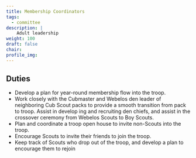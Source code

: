 ```yaml
---
title: Membership Coordinators
tags:
  - committee
description: |
    Adult leadership
weight: 100
draft: false
chair:
profile_img:
---
```


## Duties

- Develop a plan for year-round membership flow into the troop.
- Work closely with the Cubmaster and Webelos den leader of neighboring Cub
Scout packs to provide a smooth transition from pack to troop. Assist in develop
ing and recruiting den chiefs, and assist in the crossover ceremony from Webelos
Scouts to Boy Scouts.
- Plan and coordinate a troop open house to invite non-Scouts into the troop.
- Encourage Scouts to invite their friends to join the troop.
- Keep track of Scouts who drop out of the troop, and develop a plan to encourage
them to rejoin


